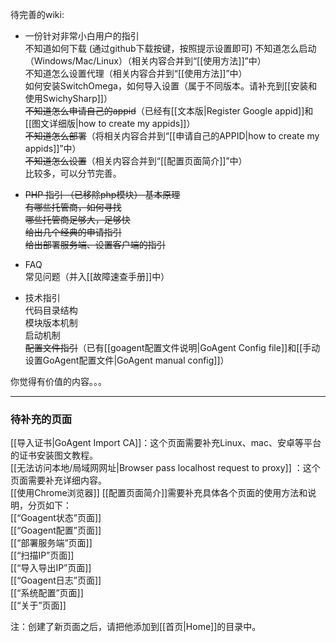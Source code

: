 待完善的wiki:

+ 一份针对非常小白用户的指引  
  不知道如何下载  (通过github下载按键，按照提示设置即可)
  不知道怎么启动（Windows/Mac/Linux）（相关内容合并到“[[使用方法]]”中）  
  不知道怎么设置代理（相关内容合并到“[[使用方法]]”中）  
  如何安装SwitchOmega，如何导入设置（属于不同版本。请补充到[[安装和使用SwichySharp]]）     
  <del>不知道怎么申请自己的appid</del>（已经有[[文本版|Register Google appid]]和[[图文详细版|how to create my appids]]）  
  <del>不知道怎么部署</del>（将相关内容合并到“[[申请自己的APPID|how to create my appids]]”中）  
  <del>不知道怎么设置</del>（相关内容合并到“[[配置页面简介]]”中）  
  比较多，可以分节完善。

+ <del>PHP 指引  （已移除php模块）
  基本原理  
  有哪些托管商，如何寻找  
  哪些托管商足够大，足够快  
  给出几个经典的申请指引  
  给出部署服务端、设置客户端的指引 

+ FAQ  
  常见问题（并入[[故障速查手册]]中）  


+ 技术指引  
  代码目录结构  
  模块版本机制  
  启动机制  
  <del>配置文件指引</del>（已有[[goagent配置文件说明|GoAgent Config file]]和[[手动设置GoAgent配置文件|GoAgent manual config]]）  


你觉得有价值的内容。。。

***
### 待补充的页面
[[导入证书|GoAgent Import CA]]：这个页面需要补充Linux、mac、安卓等平台的证书安装图文教程。   
[[无法访问本地/局域网网址|Browser pass localhost request to proxy]] ：这个页面需要补充详细内容。   
[[使用Chrome浏览器]]
[[配置页面简介]]需要补充具体各个页面的使用方法和说明，分页如下：    
[[“Goagent状态”页面]]    
[[“Goagent配置”页面]]    
[[“部署服务端”页面]]    
[[“扫描IP”页面]]    
[[“导入导出IP”页面]]    
[[“Goagent日志”页面]]    
[[“系统配置”页面]]    
[[“关于”页面]] 

注：创建了新页面之后，请把他添加到[[首页|Home]]的目录中。